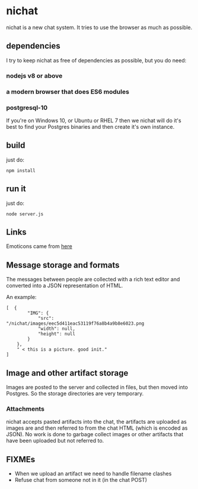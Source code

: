 # nichat

nichat is a new chat system. It tries to use the browser as much as possible.


## dependencies

I try to keep nichat as free of dependencies as possible, but you do need:

### nodejs v8 or above

### a modern browser that does ES6 modules

### postgresql-10

If you're on Windows 10, or Ubuntu or RHEL 7 then we nichat will do
it's best to find your Postgres binaries and then create it's own
instance.


## build

just do:

```
npm install
```

## run it

just do:

```
node server.js
```


## Links

Emoticons came from [here](https://unicode.org/emoji/charts/emoji-ordering.html)


## Message storage and formats

The messages between people are collected with a rich text editor and
converted into a JSON representation of HTML.

An example:

```
[  {                                                                  
        "IMG": {
            "src": "/nichat/images/eec5d411eac53119f76a8b4a9b8e6023.png
            "width": null,
            "height": null
        }
    },
    " < this is a picture. good init."
]
```

## Image and other artifact storage

Images are posted to the server and collected in files, but then moved
into Postgres. So the storage directories are very temporary.

### Attachments

nichat accepts pasted artifacts into the chat, the artifacts are
uploaded as images are and then referred to from the chat HTML (which
is encoded as JSON). No work is done to garbage collect images or
other artifacts that have been uploaded but not referred to.


## FIXMEs

* When we upload an artifact we need to handle filename clashes
* Refuse chat from someone not in it (in the chat POST)

